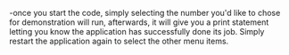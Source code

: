 -once you start the code, simply selecting the number you'd like to chose for demonstration will run, afterwards, it will give you a print statement letting you know the application has successfully done its job. Simply restart the application again to select the other menu items.
